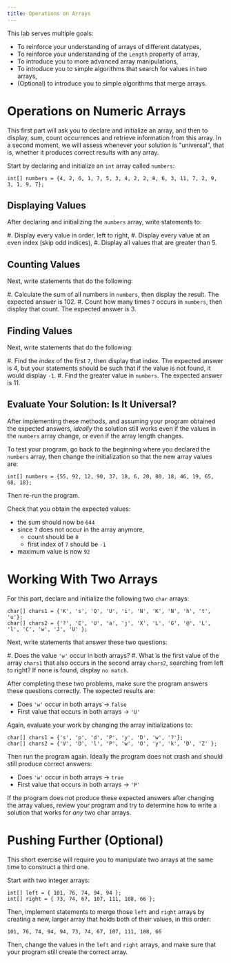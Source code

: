 ```yaml
---
title: Operations on Arrays
---
```


This lab serves multiple goals:

- To reinforce your understanding of arrays of different datatypes,
- To reinforce your understanding of the `Length` property of array,
- To introduce you to more advanced array manipulations,
- To introduce you to simple algorithms that search for values in two arrays,
- (Optional) to introduce you to simple algorithms that merge arrays.

# Operations on Numeric Arrays

This first part will ask you to declare and initialize an array, and then to display, sum, count occurrences and retrieve information from this array.
In a second moment, we will assess whenever your solution is "universal", that is, whether it produces correct results with any array.

Start by declaring and initialize an `int` array called `numbers`:

```
int[] numbers = {4, 2, 6, 1, 7, 5, 3, 4, 2, 2, 8, 6, 3, 11, 7, 2, 9, 3, 1, 9, 7};
```

## Displaying Values

After declaring and initializing the `numbers` array, write statements to:

#. Display every value in order, left to right,
#. Display every value at an even index (skip odd indices),
#. Display all values that are greater than 5.

## Counting Values

Next, write statements that do the following:

#. Calculate the sum of all numbers in `numbers`, then display the result. The expected answer is 102.
#. Count how many times `7` occurs in `numbers`, then display that count. The expected answer is 3.

## Finding Values

Next, write statements that do the following:

#. Find the _index_ of the first `7`, then display that index.  The expected answer is 4, but your statements should be such that if the value is not found, it would display `-1`.
#. Find the greater value in `numbers`. The expected answer is 11.

## Evaluate Your Solution: Is It Universal?

After implementing these methods, and assuming your program obtained the expected answers, _ideally_ the solution still works even if the values in the `numbers` array change, or even if the array length changes.

To test your program, go back to the beginning where you declared the `numbers` array, then change the initialization so that the new array values are:

```
int[] numbers = {55, 92, 12, 90, 37, 18, 6, 20, 80, 18, 46, 19, 65, 68, 18};
```

Then re-run the program.

Check that you obtain the expected values:

- the sum should now be `644`
- since `7` does not occur in the array anymore,
    - count should be `0`
    - first index of `7` should be `-1`
- maximum value is now `92`


# Working With Two Arrays

For this part, declare and initialize the following two `char` arrays:

```
char[] chars1 = {'K', 's', 'Q', 'U', 'i', 'N', 'K', 'N', 'h', 't', 'u'};
char[] chars2 = {'?', 'E', 'U', 'a', 'j', 'X', 'L', 'G', '@', 'L', 'l', 'C', 'w', 'J', 'U' };
```

Next, write statements that answer these two questions:

#. Does the value `'w'` occur in both arrays?
#. What is the first value of the array `chars1` that also occurs in the second array `chars2`, searching from left to right? If none is found, display `no match`.

After completing these two problems, make sure the program answers these questions correctly. The expected results are:

- Does `'w'` occur in both arrays → `false`
- First value that occurs in both arrays → `'U'`

Again, evaluate your work by changing the array initializations to:

```
char[] chars1 = {'s', 'p', 'd', 'P', 'y', 'D', 'w', '?'};
char[] chars2 = {'V', 'D', 'l', 'P', 'w', 'O', 'y', 'k', 'D', 'Z' };
```

Then run the program again.
Ideally the program does not crash and should still produce correct answers:

- Does `'w'` occur in both arrays → `true`
- First value that occurs in both arrays → `'P'`

If the program does not produce these expected answers after changing the array values,
review your program and try to determine how to write a solution that works for *any* two char arrays.

# Pushing Further (Optional)

This short exercise will require you to manipulate two arrays at the same time to construct a third one.

Start with two integer arrays:

```
int[] left = { 101, 76, 74, 94, 94 };
int[] right = { 73, 74, 67, 107, 111, 108, 66 };
```

Then, implement statements to merge those `left` and `right` arrays by creating a new, larger array that holds both of their values, in this order:

```
101, 76, 74, 94, 94, 73, 74, 67, 107, 111, 108, 66
```

Then, change the values in the `left` and `right` arrays, and make sure that your program still create the correct array.
